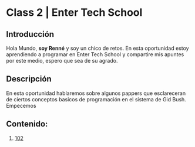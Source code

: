 # Class 2 | Enter Tech School

## Introducción 
Hola Mundo, **soy Renné** y soy un chico de retos.
En esta oportunidad estoy aprendiendo a programar en Enter Tech School y compartire mis apuntes por este medio, espero que sea de su agrado.

## Descripción
En esta oportunidad hablaremos sobre algunos pappers que esclareceran de ciertos conceptos basicos de programación en el sistema de Gid Bush. Empecemos 


 ## Contenido:
  1. [102](./102/)  
